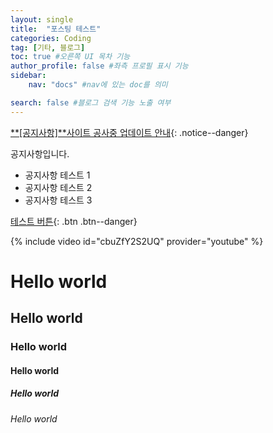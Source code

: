 ```yaml
---
layout: single
title:  "포스팅 테스트"
categories: Coding
tag: [기타, 블로그]
toc: true #오른쪽 UI 목차 기능
author_profile: false #좌측 프로필 표시 기능
sidebar:
    nav: "docs" #nav에 있는 doc를 의미

search: false #블로그 검색 기능 노출 여부
---
```


 [**[공지사항]**사이트 공사중 업데이트 안내](){: .notice--danger}

<div class="notice--success">
    공지사항입니다. 
<ul>
    <li>공지사항 테스트 1</li>
    <li>공지사항 테스트 2</li>
    <li>공지사항 테스트 3</li>
</ul>
</div>

[테스트 버튼](https://google.com){: .btn .btn--danger}

{% include video id="cbuZfY2S2UQ" provider="youtube" %}



# Hello world

## Hello world

### Hello world

#### Hello world

##### Hello world

###### Hello world






